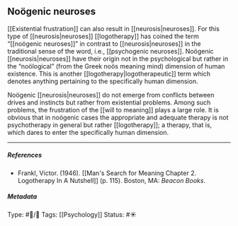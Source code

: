 ## Noögenic neuroses # 

[[Existential frustration]] can also result in [[neurosis|neuroses]]. For this type of [[neurosis|neuroses]] [[logotherapy]] has coined the term “[[noögenic neuroses]]” in contrast to [[neurosis|neuroses]] in the traditional sense of the word, i.e., [[psychogenic neuroses]]. Noögenic [[neurosis|neuroses]] have their origin not in the psychological but rather in the “noölogical” (from the Greek noös meaning mind) dimension of human existence. This is another [[logotherapy|logotherapeutic]] term which denotes anything pertaining to the specifically human dimension.

Noögenic [[neurosis|neuroses]] do not emerge from conflicts between drives and instincts but rather from existential problems. Among such problems, the frustration of the [[will to meaning]] plays a large role. It is obvious that in noögenic cases the appropriate and adequate therapy is not psychotherapy in general but rather [[logotherapy]]; a therapy, that is, which dares to enter the specifically human dimension.

___

##### References

- Frankl, Victor. (1946). [[Man's Search for Meaning Chapter 2. Logotherapy In A Nutshell]] (p. 115). Boston, MA: _Beacon Books_. 

##### Metadata

Type: #🔵/🔵 
Tags: [[Psychology]]
Status: #☀️ 